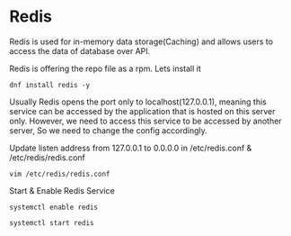 # Redis

Redis is used for in-memory data storage(Caching) and allows users to access the data of database over API.

Redis is offering the repo file as a rpm. Lets install it

```
dnf install redis -y
```


Usually Redis opens the port only to localhost(127.0.0.1), meaning this service can be accessed by the application that is hosted on this server only. However, we need to access this service to be accessed by another server, So we need to change the config accordingly.

Update listen address from 127.0.0.1 to 0.0.0.0 in /etc/redis.conf & /etc/redis/redis.conf

```
vim /etc/redis/redis.conf
```

Start & Enable Redis Service

```
systemctl enable redis
```

```
systemctl start redis
```